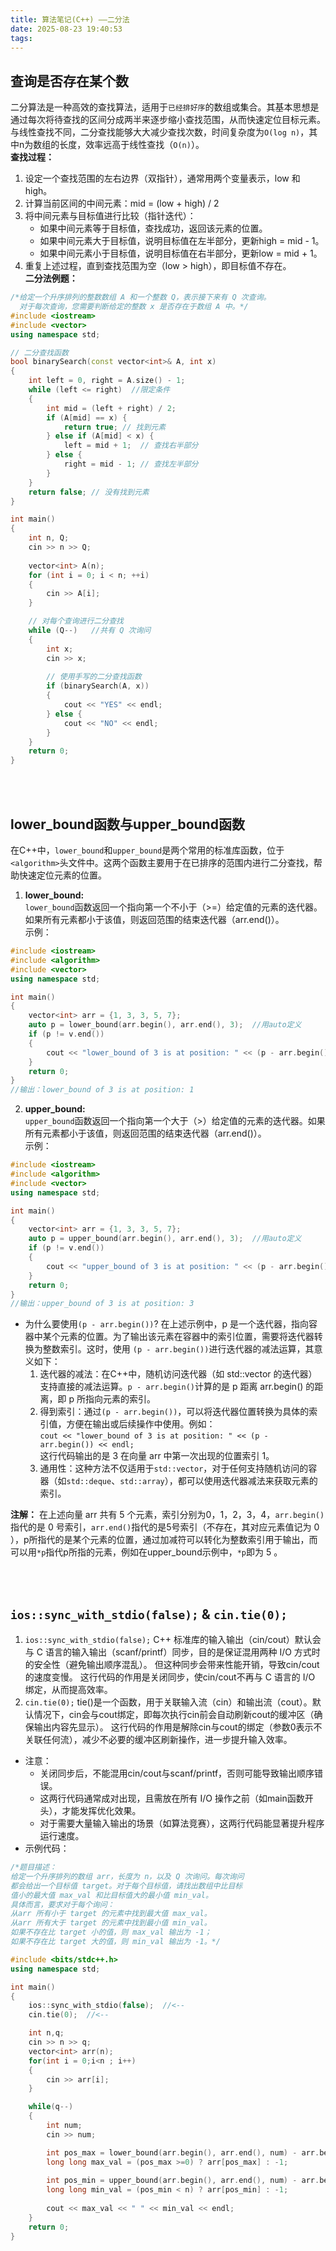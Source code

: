 ```yaml
---
title: 算法笔记(C++) ——二分法
date: 2025-08-23 19:40:53
tags:
---
```



## 查询是否存在某个数
二分算法是一种高效的查找算法，适用于`已经排好序`的数组或集合。其基本思想是通过每次将待查找的区间分成两半来逐步缩小查找范围，从而快速定位目标元素。与线性查找不同，二分查找能够大大减少查找次数，时间复杂度为`O(log n)`，其中n为数组的长度，效率远高于线性查找（`O(n)`）。  
__查找过程：__   
1. 设定一个查找范围的左右边界（双指针），通常用两个变量表示，low 和 high。
2. 计算当前区间的中间元素：mid = (low + high) / 2  
3. 将中间元素与目标值进行比较（指针迭代）：
    - 如果中间元素等于目标值，查找成功，返回该元素的位置。
    - 如果中间元素大于目标值，说明目标值在左半部分，更新high = mid - 1。
    - 如果中间元素小于目标值，说明目标值在右半部分，更新low = mid + 1。
4. 重复上述过程，直到查找范围为空（low > high），即目标值不存在。  
__二分法例题：__
```c++
/*给定一个升序排列的整数数组 A 和一个整数 Q，表示接下来有 Q 次查询。
  对于每次查询，您需要判断给定的整数 x 是否存在于数组 A 中。*/
#include <iostream>
#include <vector>
using namespace std;

// 二分查找函数
bool binarySearch(const vector<int>& A, int x) 
{
    int left = 0, right = A.size() - 1;
    while (left <= right)  //限定条件
    {
        int mid = (left + right) / 2;
        if (A[mid] == x) {
            return true; // 找到元素
        } else if (A[mid] < x) {
            left = mid + 1;  // 查找右半部分
        } else {
            right = mid - 1; // 查找左半部分
        }
    }
    return false; // 没有找到元素
}

int main() 
{
    int n, Q;
    cin >> n >> Q;
    
    vector<int> A(n);
    for (int i = 0; i < n; ++i) 
    {
        cin >> A[i];
    }

    // 对每个查询进行二分查找
    while (Q--)   //共有 Q 次询问
    {
        int x;
        cin >> x;
        
        // 使用手写的二分查找函数
        if (binarySearch(A, x)) 
        {
            cout << "YES" << endl;
        } else {
            cout << "NO" << endl;
        }
    }
    return 0;
}
```
  
<br><br>






## lower_bound函数与upper_bound函数
在C++中，`lower_bound`和`upper_bound`是两个常用的标准库函数，位于`<algorithm>`头文件中。这两个函数主要用于在已排序的范围内进行二分查找，帮助快速定位元素的位置。  
1. __lower_bound:__  
`lower_bound`函数返回一个指向第一个不小于（>=）给定值的元素的迭代器。如果所有元素都小于该值，则返回范围的结束迭代器（arr.end()）。  
示例：  
```c++
#include <iostream>
#include <algorithm>
#include <vector>
using namespace std;

int main() 
{
    vector<int> arr = {1, 3, 3, 5, 7};
    auto p = lower_bound(arr.begin(), arr.end(), 3);  //用auto定义
    if (p != v.end()) 
    {
        cout << "lower_bound of 3 is at position: " << (p - arr.begin()) << endl;
    }
    return 0;
}
//输出：lower_bound of 3 is at position: 1
```
2. __upper_bound:__  
`upper_bound`函数返回一个指向第一个大于（>）给定值的元素的迭代器。如果所有元素都小于该值，则返回范围的结束迭代器（arr.end()）。  
示例：  
```c++
#include <iostream>
#include <algorithm>
#include <vector>
using namespace std;

int main() 
{
    vector<int> arr = {1, 3, 3, 5, 7};
    auto p = upper_bound(arr.begin(), arr.end(), 3);  //用auto定义
    if (p != v.end()) 
    {
        cout << "upper_bound of 3 is at position: " << (p - arr.begin()) << endl;
    }
    return 0;
}
//输出：upper_bound of 3 is at position: 3
```
- 为什么要使用`(p - arr.begin())`?
在上述示例中，p 是一个迭代器，指向容器中某个元素的位置。为了输出该元素在容器中的索引位置，需要将迭代器转换为整数索引。这时，使用 `(p - arr.begin())`进行迭代器的减法运算，其意义如下：
    1. 迭代器的减法：在C++中，随机访问迭代器（如 std::vector 的迭代器）支持直接的减法运算。`p - arr.begin()`计算的是 p 距离 arr.begin() 的距离，即 p 所指向元素的索引。
    2. 得到索引：通过`(p - arr.begin())`，可以将迭代器位置转换为具体的索引值，方便在输出或后续操作中使用。例如：  
    `cout << "lower_bound of 3 is at position: " << (p - arr.begin()) << endl;`  
    这行代码输出的是 3 在向量 arr 中第一次出现的位置索引 1。
    3. 通用性：这种方法不仅适用于`std::vector`，对于任何支持随机访问的容器（如`std::deque`、`std::array`），都可以使用迭代器减法来获取元素的索引。  

__注解：__
在上述向量 arr 共有 5 个元素，索引分别为0，1，2，3，4，`arr.begin()`指代的是 0 号索引，`arr.end()`指代的是5号索引（不存在，其对应元素值记为 0 ），p所指代的是某个元素的位置，通过加减符可以转化为整数索引用于输出，而可以用`*p`指代p所指的元素，例如在upper_bound示例中，`*p`即为 5 。  
  
<br><br>






## `ios::sync_with_stdio(false);` & `cin.tie(0);`
1. `ios::sync_with_stdio(false);`
C++ 标准库的输入输出（cin/cout）默认会与 C 语言的输入输出（scanf/printf）同步，目的是保证混用两种 I/O 方式时的安全性（避免输出顺序混乱）。
但这种同步会带来性能开销，导致cin/cout的速度变慢。
这行代码的作用是关闭同步，使cin/cout不再与 C 语言的 I/O 绑定，从而提高效率。
2. `cin.tie(0);`
tie()是一个函数，用于关联输入流（cin）和输出流（cout）。默认情况下，cin会与cout绑定，即每次执行cin前会自动刷新cout的缓冲区（确保输出内容先显示）。
这行代码的作用是解除cin与cout的绑定（参数0表示不关联任何流），减少不必要的缓冲区刷新操作，进一步提升输入效率。  
- 注意：  
    - 关闭同步后，不能混用cin/cout与scanf/printf，否则可能导致输出顺序错误。
    - 这两行代码通常成对出现，且需放在所有 I/O 操作之前（如main函数开头），才能发挥优化效果。
    - 对于需要大量输入输出的场景（如算法竞赛），这两行代码能显著提升程序运行速度。  
- 示例代码：
```c++
/*题目描述：
给定一个升序排列的数组 arr，长度为 n，以及 Q 次询问。每次询问
都会给出一个目标值 target。对于每个目标值，请找出数组中比目标
值小的最大值 max_val 和比目标值大的最小值 min_val。
具体而言，要求对于每个询问：
从arr 所有小于 target 的元素中找到最大值 max_val。
从arr 所有大于 target 的元素中找到最小值 min_val。
如果不存在比 target 小的值，则 max_val 输出为 -1；
如果不存在比 target 大的值，则 min_val 输出为 -1。*/

#include <bits/stdc++.h>
using namespace std;

int main()
{
    ios::sync_with_stdio(false);  //<--
    cin.tie(0);  //<--

    int n,q;
    cin >> n >> q;
    vector<int> arr(n);
    for(int i = 0;i<n ; i++)
    {
        cin >> arr[i];
    }

    while(q--)
    {
        int num;
        cin >> num;

        int pos_max = lower_bound(arr.begin(), arr.end(), num) - arr.begin() -1;
        long long max_val = (pos_max >=0) ? arr[pos_max] : -1;
        
        int pos_min = upper_bound(arr.begin(), arr.end(), num) - arr.begin();
        long long min_val = (pos_min < n) ? arr[pos_min] : -1;
        
        cout << max_val << " " << min_val << endl;
    }
    return 0;
}
```
  
<br><br>





